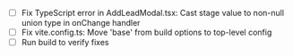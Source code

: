 - [ ] Fix TypeScript error in AddLeadModal.tsx: Cast stage value to non-null union type in onChange handler
- [ ] Fix vite.config.ts: Move 'base' from build options to top-level config
- [ ] Run build to verify fixes
